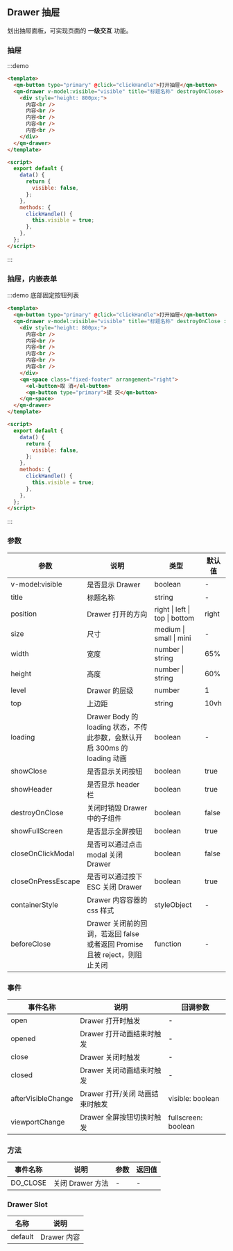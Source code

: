 ## Drawer 抽屉

划出抽屉面板，可实现页面的 **一级交互** 功能。

### 抽屉

:::demo

```html
<template>
  <qm-button type="primary" @click="clickHandle">打开抽屉</qm-button>
  <qm-drawer v-model:visible="visible" title="标题名称" destroyOnClose>
    <div style="height: 800px;">
      内容<br />
      内容<br />
      内容<br />
      内容<br />
      内容<br />
    </div>
  </qm-drawer>
</template>

<script>
  export default {
    data() {
      return {
        visible: false,
      };
    },
    methods: {
      clickHandle() {
        this.visible = true;
      },
    },
  };
</script>
```

:::

### 抽屉，内嵌表单

:::demo 底部固定按钮列表

```html
<template>
  <qm-button type="primary" @click="clickHandle">打开抽屉</qm-button>
  <qm-drawer v-model:visible="visible" title="标题名称" destroyOnClose :containerStyle="{ paddingBottom: '60px' }">
    <div style="height: 800px;">
      内容<br />
      内容<br />
      内容<br />
      内容<br />
      内容<br />
      内容<br />
    </div>
    <qm-space class="fixed-footer" arrangement="right">
      <el-button>取 消</el-button>
      <qm-button type="primary">提 交</qm-button>
    </qm-space>
  </qm-drawer>
</template>

<script>
  export default {
    data() {
      return {
        visible: false,
      };
    },
    methods: {
      clickHandle() {
        this.visible = true;
      },
    },
  };
</script>
```

:::

### 参数

| 参数               | 说明                                                                       | 类型                           | 默认值 |
| ------------------ | -------------------------------------------------------------------------- | ------------------------------ | ------ |
| v-model:visible    | 是否显示 Drawer                                                            | boolean                        | -      |
| title              | 标题名称                                                                   | string                         | -      |
| position           | Drawer 打开的方向                                                          | right \| left \| top \| bottom | right  |
| size               | 尺寸                                                                       | medium \| small \| mini        | -      |
| width              | 宽度                                                                       | number \| string               | 65%    |
| height             | 高度                                                                       | number \| string               | 60%    |
| level              | Drawer 的层级                                                              | number                         | 1      |
| top                | 上边距                                                                     | string                         | 10vh   |
| loading            | Drawer Body 的 loading 状态，不传此参数，会默认开启 300ms 的 loading 动画  | boolean                        | -      |
| showClose          | 是否显示关闭按钮                                                           | boolean                        | true   |
| showHeader         | 是否显示 header 栏                                                         | boolean                        | true   |
| destroyOnClose     | 关闭时销毁 Drawer 中的子组件                                               | boolean                        | false  |
| showFullScreen     | 是否显示全屏按钮                                                           | boolean                        | true   |
| closeOnClickModal  | 是否可以通过点击 modal 关闭 Drawer                                         | boolean                        | false  |
| closeOnPressEscape | 是否可以通过按下 ESC 关闭 Drawer                                           | boolean                        | true   |
| containerStyle     | Drawer 内容容器的 css 样式                                                 | styleObject                    | -      |
| beforeClose        | Drawer 关闭前的回调，若返回 false 或者返回 Promise 且被 reject，则阻止关闭 | function                       | -      |

### 事件

| 事件名称           | 说明                            | 回调参数            |
| ------------------ | ------------------------------- | ------------------- |
| open               | Drawer 打开时触发               | -                   |
| opened             | Drawer 打开动画结束时触发       | -                   |
| close              | Drawer 关闭时触发               | -                   |
| closed             | Drawer 关闭动画结束时触发       | -                   |
| afterVisibleChange | Drawer 打开/关闭 动画结束时触发 | visible: boolean    |
| viewportChange     | Drawer 全屏按钮切换时触发       | fullscreen: boolean |

### 方法

| 事件名称 | 说明             | 参数 | 返回值 |
| -------- | ---------------- | ---- | ------ |
| DO_CLOSE | 关闭 Drawer 方法 | -    | -      |

### Drawer Slot

| 名称    | 说明        |
| ------- | ----------- |
| default | Drawer 内容 |
